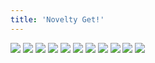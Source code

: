 ```yaml
---
title: 'Novelty Get!'
---
```


![](images/ribald-youth/part-5/pg49.jpg)
![](images/ribald-youth/part-5/pg50.jpg)
![](images/ribald-youth/part-5/pg51.jpg)
![](images/ribald-youth/part-5/pg52.jpg)
![](images/ribald-youth/part-5/pg53.jpg)
![](images/ribald-youth/part-5/pg54.jpg)
![](images/ribald-youth/part-5/pg55.jpg)
![](images/ribald-youth/part-5/pg56.jpg)
![](images/ribald-youth/part-5/pg57.jpg)
![](images/ribald-youth/part-5/pg58.jpg)
![](images/ribald-youth/part-5/pg59.jpg)